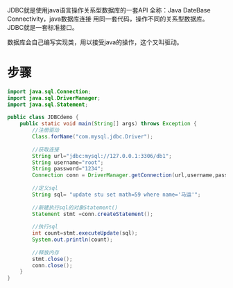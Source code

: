 JDBC就是使用java语言操作关系型数据库的一套API
全称：Java DateBase Connectivity，java数据库连接
用同一套代码，操作不同的关系型数据库。
JDBC就是一套标准接口。

数据库会自己编写实现类，用以接受java的操作，这个又叫驱动。

# 步骤
```java
import java.sql.Connection;  
import java.sql.DriverManager;  
import java.sql.Statement;  
  
public class JDBCdemo {  
    public static void main(String[] args) throws Exception {  
        //注册驱动  
        Class.forName("com.mysql.jdbc.Driver");  
  
        //获取连接  
        String url="jdbc:mysql://127.0.0.1:3306/db1";  
        String username="root";  
        String password="1234";  
        Connection conn = DriverManager.getConnection(url,username,password);  
  
        //定义sql  
        String sql= "update stu set math=59 where name='马运'";  
  
        //新建执行sql的对象Statement()  
        Statement stmt =conn.createStatement();  
  
        //执行sql  
        int count=stmt.executeUpdate(sql);  
        System.out.println(count);  
  
        //释放内存  
        stmt.close();  
        conn.close();  
    }  
}
```